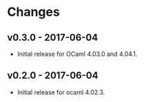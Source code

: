# Changes

## v0.3.0 - 2017-06-04

- Initial release for OCaml 4.03.0 and 4.04.1.

## v0.2.0 - 2017-06-04

- Initial release for ocaml 4.02.3.
